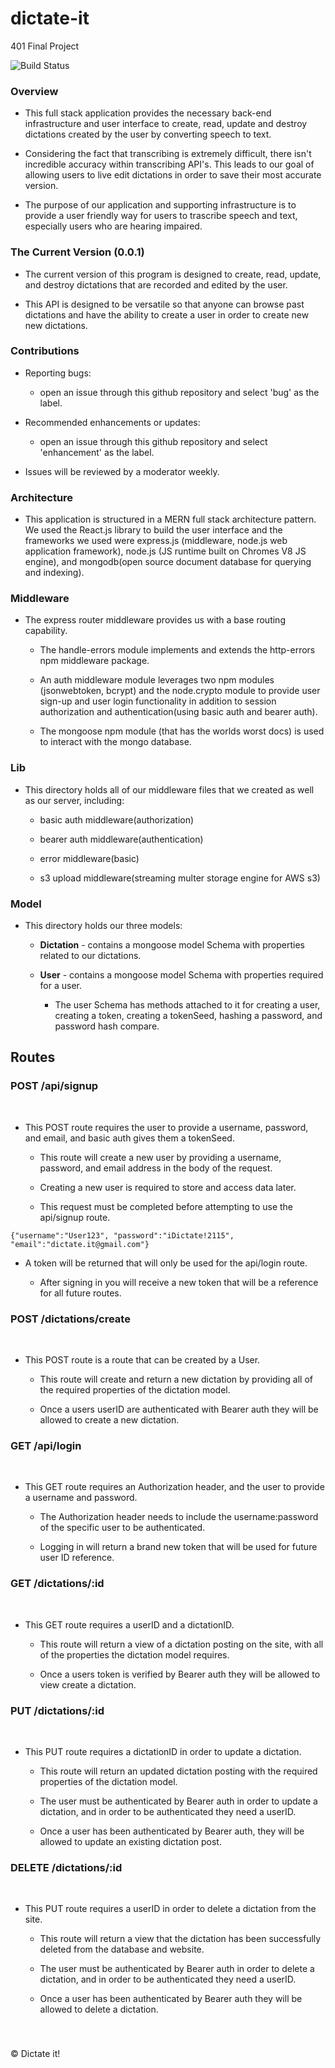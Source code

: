 # dictate-it
401 Final Project

![Build Status](https://travis-ci.org/SpenGietz/dictate-it.svg?branch=master)

### Overview

* This full stack application provides the necessary back-end infrastructure and user interface to create, read, update and destroy dictations created by the user by converting speech to text.

* Considering the fact that transcribing is extremely difficult, there isn't incredible accuracy within transcribing API's. This leads to our goal of allowing users to live edit dictations in order to save their most accurate version.

* The purpose of our application and supporting infrastructure is to provide a user friendly way for users to trascribe speech and text, especially users who are hearing impaired.

### The Current Version (0.0.1)

* The current version of this program is designed to create, read, update, and destroy dictations that are recorded and edited by the user.

* This API is designed to be versatile so that anyone can browse past dictations and have the ability to create a user in order to create new new dictations.

### Contributions

* Reporting bugs:
  * open an issue through this github repository and select 'bug' as the label.


* Recommended enhancements or updates:
  * open an issue through this github repository and select 'enhancement' as the label.


* Issues will be reviewed by a moderator weekly.

### Architecture

* This application is structured in a MERN full stack architecture pattern. We used the React.js library to build the user interface and the frameworks we used were express.js (middleware, node.js web application framework), node.js (JS runtime built on Chromes V8 JS engine), and mongodb(open source document database for querying and indexing).

### Middleware

* The express router middleware provides us with a base routing capability.

  * The handle-errors module implements and extends the http-errors npm middleware package.

  * An auth middleware module leverages two npm modules (jsonwebtoken, bcrypt) and the node.crypto module to provide user sign-up and user login functionality in addition to session authorization and authentication(using basic auth and bearer auth).

  * The mongoose npm module (that has the worlds worst docs) is used to interact with the mongo database.

### Lib

* This directory holds all of our middleware files that we created as well as our server, including:

  * basic auth middleware(authorization)

  * bearer auth middleware(authentication)

  * error middleware(basic)

  * s3 upload middleware(streaming multer storage engine for AWS s3)

### Model

* This directory holds our three models:

  * **Dictation** - contains a mongoose model Schema with properties related to our dictations.

  * **User** - contains a mongoose model Schema with properties required for a user.

    * The user Schema has methods attached to it for creating a user, creating a token, creating a tokenSeed, hashing a password, and password hash compare.

## **Routes**

### POST /api/signup
&nbsp;

* This POST route requires the user to provide a username, password, and email, and basic auth gives them a tokenSeed.

  * This route will create a new user by providing a username, password, and email address in the body of the request.

  * Creating a new user is required to store and access data later.
  * This request must be completed before attempting to use the api/signup route.

`{"username":"User123", "password":"iDictate!2115", "email":"dictate.it@gmail.com"}`

* A token will be returned that will only be used for the api/login route.

  * After signing in you will receive a new token that will be a reference for all future routes.

### POST /dictations/create
&nbsp;

* This POST route is a route that can be created by a User.

  * This route will create and return a new dictation by providing all of the required properties of the dictation model.

  * Once a users userID are authenticated with Bearer auth they will be allowed to create a new dictation.

### GET /api/login
&nbsp;

* This GET route requires an Authorization header, and the user to provide a username and password.

  * The Authorization header needs to include the username:password of the specific user to be authenticated.

  * Logging in will return a brand new token that will be used for future user ID reference.

### GET /dictations/:id
&nbsp;

* This GET route requires a userID and a dictationID.

  * This route will return a view of a dictation posting on the site, with all of the properties the dictation model requires.

  * Once a users token is verified by Bearer auth they will be allowed to view create a dictation.

### PUT /dictations/:id
&nbsp;

* This PUT route requires a dictationID in order to update a dictation.

  * This route will return an updated dictation posting with the required properties of the dictation model.

  * The user must be authenticated by Bearer auth in order to update a dictation, and in order to be authenticated they need a userID.

  * Once a user has been authenticated by Bearer auth, they will be allowed to update an existing dictation post.


### DELETE /dictations/:id
&nbsp;

* This PUT route requires a userID in order to delete a dictation from the site.

  * This route will return a view that the dictation has been successfully deleted from the database and website.

  * The user must be authenticated by Bearer auth in order to delete a dictation, and in order to be authenticated they need a userID.

  * Once a user has been authenticated by Bearer auth they will be allowed to delete a dictation.

###
&nbsp;


&copy; Dictate it!  
